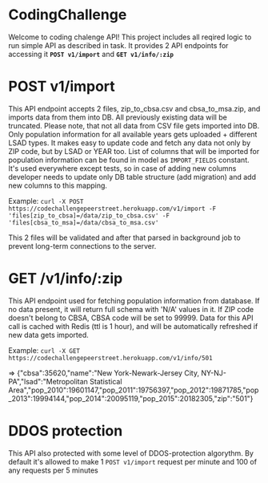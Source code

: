 # CodingChallenge

Welcome to coding chalenge API! This project includes all reqired logic to run simple API as described in task. It provides 2 API endpoints for accessing it **`POST v1/import`** and **`GET v1/info/:zip`**

# POST v1/import

This API endpoint accepts 2 files, zip_to_cbsa.csv and cbsa_to_msa.zip, and imports data from them into DB.
All previously existing data will be truncated.
Please note, that not all data from CSV file gets imported into DB. Only population information for all available years gets uploaded + different LSAD types. It makes easy to update code and fetch any data not only by ZIP code, but by LSAD or YEAR too.
List of columns that will be imported for population information can be found in model as `IMPORT_FIELDS` constant. It's used everywhere except tests, so in case of adding new columns developer needs to update only DB table structure (add migration) and add new columns to this mapping.

Example:
`curl -X POST https://codechallengepeerstreet.herokuapp.com/v1/import -F 'files[zip_to_cbsa]=/data/zip_to_cbsa.csv' -F 'files[cbsa_to_msa]=/data/cbsa_to_msa.csv'`

This 2 files will be validated and after that parsed in background job to prevent long-term connections to the server.

# GET /v1/info/:zip

This API endpoint used for fetching population information from database. If no data present, it will return full schema with 'N/A' values in it. If ZIP code doesn't belong to CBSA, CBSA code will be set to 99999. Data for this API call is cached with Redis (ttl is 1 hour), and will be automatically refreshed if new data gets imported.

Example:
`curl -X GET https://codechallengepeerstreet.herokuapp.com/v1/info/501`

 => {"cbsa":35620,"name":"New York-Newark-Jersey City, NY-NJ-PA","lsad":"Metropolitan Statistical Area","pop_2010":19601147,"pop_2011":19756397,"pop_2012":19871785,"pop_2013":19994144,"pop_2014":20095119,"pop_2015":20182305,"zip":"501"}



# DDOS protection

This API also protected with some level of DDOS-protection algorythm. By default it's allowed to make 1 `POST v1/import` request per minute and 100 of any requests per 5 minutes
